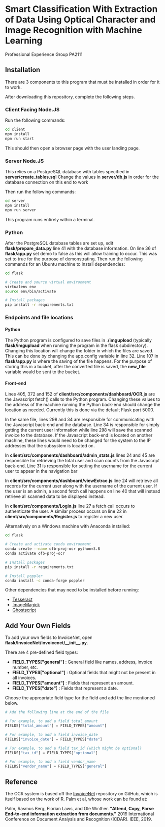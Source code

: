 # Smart Classification With Extraction of Data Using Optical Character and Image Recognition with Machine Learning

Professional Experience Group PA2111

## Installation
There are 3 components to this program that must be installed in order for it to work.

After downloading this repository, complete the following steps.

### Client Facing Node.JS

Run the following commands:
```bash
cd client
npm install
npm run start
```
This should then open a browser page with the user landing page.

### Server Node.JS
This relies on a PostgreSQL database with tables specified in **server/create_tables.sql**
Change the values in **server/db.js** in order for the database connection on this end to work

Then run the following commands:
```bash
cd server
npm install
npm run server
```
This program runs entirely within a terminal.

### Python
After the PostgreSQL database tables are set up, edit **flask/prepare\_data.py** line 41 with the database information.
On line 36 of **flask/app.py** set demo to false as this will allow training to occur. This was set to true for the purpose
of demonstrating.
Then run the following commands for an Ubuntu machine to install dependencies:
```bash
cd flask

# Create and source virtual environment
virtualenv env
source env/bin/activate

# Install packages
pip install -r requirements.txt
```

### Endpoints and file locations

#### Python
The Python program is configured to save files in **./imgupload** (typically **flask/imgupload** when running the program in the flask subdirectory). Changing this location will change the folder in which the files are saved. This can be done by changing the app.config variable in line 32. Line 107 in **flask/app.py** is where the saving of the file happens. For the purpose of storing this in a bucket, after the converted file is saved, the **new_file** variable would be sent to the bucket.


#### Front-end
Lines 405, 372 and 152 of **client/src/components/dashboard/OCR.js** are the Javascript fetch() calls to the Python program. Changing these values to the address of the machine running the Python back-end should change the location as needed. Currently this is done via the default Flask port 5000.

In the same file, lines 298 and 34 are responsible for communicating with the Javascript back-end and the database. Line 34 is responsible for simply getting the current user information while line 298 will save the scanned invoice to the database. If the Javascript back-end is located on another machine, these lines would need to be changed for the system to the IP addresses that the subsystem is located on.

In **client/src/components/dashboard/admin_stats.js** lines 24 and 45 are responsible for retrieving the total user and scan counts from the Javascript back-end. Line 31 is responsible for setting the username for the current user to appear in the navigation bar

In **client/src/components/dashboard/viewExtrac.js** line 24 will retrieve all records for the current user along with the username of the current user. If the user is an admin, a second fetch call happens on line 40 that will instead retrieve all scanned data to be displayed instead.

In **client/src/components/Login.js** line 27 a fetch call occurs to authenticate the user. A similar process occurs on line 22 in **client/src/components/Register.js** to register a new user.

Alternatively on a Windows machine with Anaconda installed:
```bash
cd flask

# Create and activate conda environment
conda create --name ofb-proj-ocr python=3.8
conda activate ofb-proj-ocr

# Install packages
pip install -r requirements.txt

# Install poppler
conda install -c conda-forge poppler
```

Other dependencies that may need to be installed before running:
- [Tesseract](https://github.com/UB-Mannheim/tesseract/wiki)
- [ImageMagick](https://imagemagick.org/script/download.php#windows)
- [Ghostscript](https://www.ghostscript.com/download/gsdnld.html)


## Add Your Own Fields
To add your own fields to InvoiceNet, open **flask/InvoiceNet/invoicenet/\_\_init\_\_.py**.

There are 4 pre-defined field types:
- **FIELD_TYPES["general"]** : General field like names, address, invoice number, etc.
- **FIELD_TYPES["optional"]** : Optional fields that might not be present in all invoices.
- **FIELD_TYPES["amount"]** : Fields that represent an amount.
- **FIELD_TYPES["date"]** : Fields that represent a date.

Choose the appropriate field type for the field and add the line mentioned below.

```python
# Add the following line at the end of the file

# For example, to add a field total_amount
FIELDS["total_amount"] = FIELD_TYPES["amount"]

# For example, to add a field invoice_date
FIELDS["invoice_date"] = FIELD_TYPES["date"]

# For example, to add a field tax_id (which might be optional)
FIELDS["tax_id"] = FIELD_TYPES["optional"]

# For example, to add a field vendor_name
FIELDS["vendor_name"] = FIELD_TYPES["general"]
```

## Reference
The OCR system is based off the [InvoiceNet](https://github.com/naiveHobo/InvoiceNet) repository on GitHub, which is itself based on the work of R. Palm et al, whose work can be found at:

Palm, Rasmus Berg, Florian Laws, and Ole Winther. **"Attend, Copy, Parse End-to-end information extraction from documents."** 2019 International Conference on Document Analysis and Recognition (ICDAR). IEEE, 2019.
